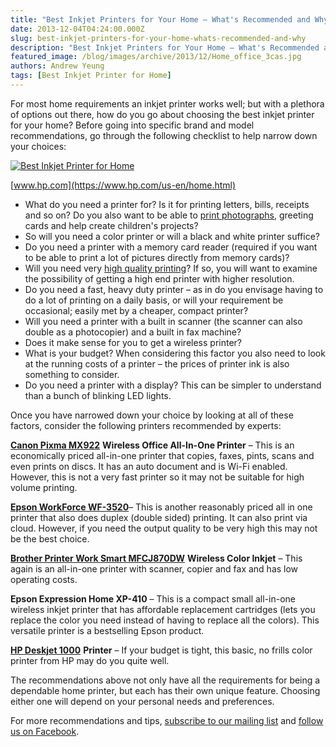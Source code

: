 ```yaml
---
title: "Best Inkjet Printers for Your Home – What's Recommended and Why"
date: 2013-12-04T04:24:00.000Z
slug: best-inkjet-printers-for-your-home-whats-recommended-and-why
description: "Best Inkjet Printers for Your Home – What's Recommended and Why"
featured_image: /blog/images/archive/2013/12/Home_office_3cas.jpg
authors: Andrew Yeung
tags: [Best Inkjet Printer for Home]
---
```


For most home requirements an inkjet printer works well; but with a plethora of options out there, how do you go about choosing the best inkjet printer for your home? Before going into specific brand and model recommendations, go through the following checklist to help narrow down your choices:

[![Best Inkjet Printer for Home](/blog/images/Home-office-3-cas.jpg)](/blog/images/Home-office-3-cas.jpg)

[www.hp.com](https://www.hp.com/us-en/home.html) 

* What do you need a printer for? Is it for printing letters, bills, receipts and so on? Do you also want to be able to [print photographs](https://www.compandsave.com/paper), greeting cards and help create children's projects?
* So will you need a color printer or will a black and white printer suffice?
* Do you need a printer with a memory card reader (required if you want to be able to print a lot of pictures directly from memory cards)?
* Will you need very [high quality printing](https://www.compandsave.com/)? If so, you will want to examine the possibility of getting a high end printer with higher resolution.
* Do you need a fast, heavy duty printer – as in do you envisage having to do a lot of printing on a daily basis, or will your requirement be occasional; easily met by a cheaper, compact printer?
* Will you need a printer with a built in scanner (the scanner can also double as a photocopier) and a built in fax machine?
* Does it make sense for you to get a wireless printer?
* What is your budget? When considering this factor you also need to look at the running costs of a printer – the prices of printer ink is also something to consider.
* Do you need a printer with a display? This can be simpler to understand than a bunch of blinking LED lights.

Once you have narrowed down your choice by looking at all of these factors, consider the following printers recommended by experts:

[**Canon Pixma MX922**](https://www.compandsave.com/canon/pixma/mx922-ink-cartridges) **Wireless Office All-In-One Printer** – This is an economically priced all-in-one printer that copies, faxes, pints, scans and even prints on discs. It has an auto document and is Wi-Fi enabled. However, this is not a very fast printer so it may not be suitable for high volume printing. 

[**Epson WorkForce WF-3520**](https://www.compandsave.com/epson/workforce/wf-3520-ink-cartridges)– This is another reasonably priced all in one printer that also does duplex (double sided) printing. It can also print via cloud. However, if you need the output quality to be very high this may not be the best choice. 

[**Brother Printer Work Smart MFCJ870DW**](https://www.compandsave.com/brother/mfc/mfc-j870dw-ink-cartridges) **Wireless Color Inkjet** – This again is an all-in-one printer with scanner, copier and fax and has low operating costs. 

**Epson Expression Home XP-410** – This is a compact small all-in-one wireless inkjet printer that has affordable replacement cartridges (lets you replace the color you need instead of having to replace all the colors). This versatile printer is a bestselling Epson product. 

[**HP Deskjet 1000**](https://www.compandsave.com/hp/deskjet/1000-ink-cartridges) **Printer** – If your budget is tight, this basic, no frills color printer from HP may do you quite well.

The recommendations above not only have all the requirements for being a dependable home printer, but each has their own unique feature. Choosing either one will depend on your personal needs and preferences.

For more recommendations and tips, [subscribe to our mailing list](https://www.compandsave.com/welcome/subscribe/) and [follow us on Facebook](https://www.facebook.com/compandsave.ink).
